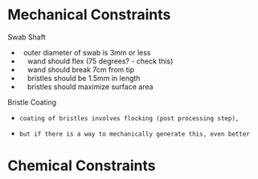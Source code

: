 # Mechanical Constraints

Swab Shaft
-   	outer diameter of swab is 3mm or less
-     wand should flex (75 degrees? - check this)
-     wand should break 7cm from tip
-     bristles should be 1.5mm in length
-     bristles should maximize surface area

Bristle Coating
-     coating of bristles involves flocking (post processing step), 
-     but if there is a way to mechanically generate this, even better


# Chemical Constraints

